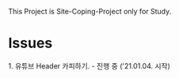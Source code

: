 This Project is Site-Coping-Project only for Study.

<h1>Issues</h1>
1. 유튜브 Header 카피하기.
   - 진행 중 ('21.01.04. 시작)